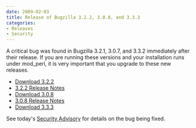 ```yaml
---
date: 2009-02-03
title: Release of Bugzilla 3.2.2, 3.0.8, and 3.3.3
categories:
- Releases
- Security
---
```


A critical bug was found in Bugzilla 3.2.1, 3.0.7, and 3.3.2 immediately after their release. If you are running these versions and your installation runs under mod_perl, it is very important that you upgrade to these new releases.

*   [Download 3.2.2](/download/#v32)
*   [3.2.2 Release Notes](/releases/3.2.2/)
*   [Download 3.0.8](/download/#v30)
*   [3.0.8 Release Notes](/releases/3.0.8/)
*   [Download 3.3.3](/download/#v34)

See today's [Security Advisory](/security/3.0.7/) for details on the bug being fixed.

